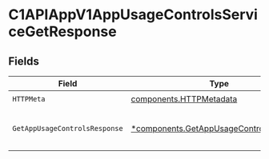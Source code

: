 # C1APIAppV1AppUsageControlsServiceGetResponse


## Fields

| Field                                                                                             | Type                                                                                              | Required                                                                                          | Description                                                                                       |
| ------------------------------------------------------------------------------------------------- | ------------------------------------------------------------------------------------------------- | ------------------------------------------------------------------------------------------------- | ------------------------------------------------------------------------------------------------- |
| `HTTPMeta`                                                                                        | [components.HTTPMetadata](../../models/components/httpmetadata.md)                                | :heavy_check_mark:                                                                                | N/A                                                                                               |
| `GetAppUsageControlsResponse`                                                                     | [*components.GetAppUsageControlsResponse](../../models/components/getappusagecontrolsresponse.md) | :heavy_minus_sign:                                                                                | The GetAppUsageControlsResponse message contains the retrieved AppUsageControls object.           |